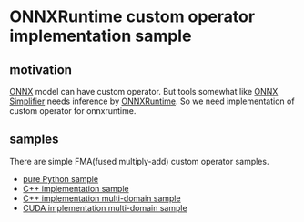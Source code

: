 # ONNXRuntime custom operator implementation sample

## motivation
[ONNX](https://github.com/onnx/onnx) model can have custom operator.
But tools somewhat like [ONNX Simplifier](https://github.com/daquexian/onnx-simplifier) needs inference by [ONNXRuntime](https://github.com/microsoft/onnxruntime/).
So we need implementation of custom operator for onnxruntime.

## samples
There are simple FMA(fused multiply-add) custom operator samples.

* [pure Python sample](fma_pure_python)
* [C++ implementation sample](fma_use_t)
* [C++ implementation multi-domain sample](fma_multi_domain)
* [CUDA implementation multi-domain sample](fma_multi_with_cuda)


